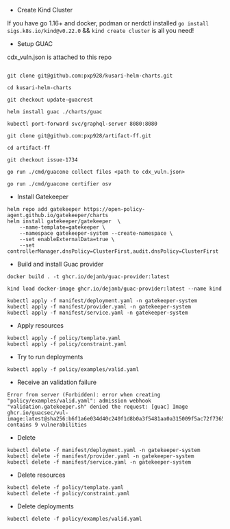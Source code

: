 * Create Kind Cluster

If you have go 1.16+ and docker, podman or nerdctl installed `go install sigs.k8s.io/kind@v0.22.0` && `kind create cluster` is all you need!


* Setup GUAC

cdx_vuln.json is attached to this repo

```

git clone git@github.com:pxp928/kusari-helm-charts.git

cd kusari-helm-charts

git checkout update-guacrest

helm install guac ./charts/guac

kubectl port-forward svc/graphql-server 8080:8080

git clone git@github.com:pxp928/artifact-ff.git

cd artifact-ff

git checkout issue-1734

go run ./cmd/guacone collect files <path to cdx_vuln.json>

go run ./cmd/guacone certifier osv
```



* Install Gatekeeper
```
helm repo add gatekeeper https://open-policy-agent.github.io/gatekeeper/charts
helm install gatekeeper/gatekeeper  \
    --name-template=gatekeeper \
    --namespace gatekeeper-system --create-namespace \
    --set enableExternalData=true \
    --set controllerManager.dnsPolicy=ClusterFirst,audit.dnsPolicy=ClusterFirst
```


* Build and install Guac provider
```
docker build . -t ghcr.io/dejanb/guac-provider:latest

kind load docker-image ghcr.io/dejanb/guac-provider:latest --name kind

kubectl apply -f manifest/deployment.yaml -n gatekeeper-system
kubectl apply -f manifest/provider.yaml -n gatekeeper-system
kubectl apply -f manifest/service.yaml -n gatekeeper-system
```

* Apply resources
```
kubectl apply -f policy/template.yaml
kubectl apply -f policy/constraint.yaml
```

* Try to run deployments
```
kubectl apply -f policy/examples/valid.yaml
```

* Receive an validation failure
```
Error from server (Forbidden): error when creating "policy/examples/valid.yaml": admission webhook "validation.gatekeeper.sh" denied the request: [guac] Image ghcr.io/guacsec/vul-image:latest@sha256:b6f1a6e034d40c240f1d8b0a3f5481aa0a315009f5ac72f736502939419c1855 contains 9 vulnerabilities
```

* Delete
```
kubectl delete -f manifest/deployment.yaml -n gatekeeper-system
kubectl delete -f manifest/provider.yaml -n gatekeeper-system
kubectl delete -f manifest/service.yaml -n gatekeeper-system
```

* Delete resources
```
kubectl delete -f policy/template.yaml
kubectl delete -f policy/constraint.yaml
```


* Delete deployments
```
kubectl delete -f policy/examples/valid.yaml
```